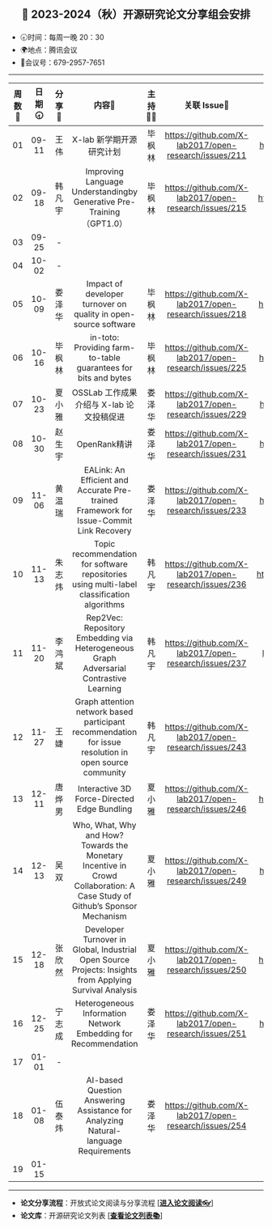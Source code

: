 ## <p align="center">🍁 2023-2024（秋）开源研究论文分享组会安排</p>

- 🕣时间：每周一晚 20：30
- 🌍地点：腾讯会议
- 📠会议号：679-2957-7651


****


| 周数📆 | 日期🕣 | 分享🙋 | 内容📒 | 主持💂‍♂️ | 关联 Issue📌 | 视频记录🎥 |
| :----: | :----: | :----: |:----:| :----: | :----------: | :--------: |
|  01   | 09-11 | 王 伟 | X-lab 新学期开源研究计划  | 毕枫林 | https://github.com/X-lab2017/open-research/issues/211 | https://www.bilibili.com/video/BV1tH4y1D7HE/ |
|  02   | 09-18 | 韩凡宇 | Improving Language Understandingby Generative Pre-Training（GPT1.0）| 毕枫林 | https://github.com/X-lab2017/open-research/issues/215 | https://www.bilibili.com/video/BV1Ym4y15779/ |
|  03   | 09-25 | - |  |  |  |  |
|  04   | 10-02 | - |  |  |  |  |
|  05   | 10-09 | 娄泽华 | Impact of developer turnover on quality in open-source software | 毕枫林 | https://github.com/X-lab2017/open-research/issues/218 | https://www.bilibili.com/video/BV17w411c7TL/ |
|  06   | 10-16 | 毕枫林 | in-toto: Providing farm-to-table guarantees for bits and bytes | 毕枫林 | https://github.com/X-lab2017/open-research/issues/225 | https://www.bilibili.com/video/BV13w411w7qh |
|  07   | 10-23 | 夏小雅 | OSSLab 工作成果介绍与 X-lab 论文投稿促进 | 娄泽华 | https://github.com/X-lab2017/open-research/issues/229 | https://www.bilibili.com/video/BV1Jc411o7bq/ |
|  08   | 10-30 | 赵生宇 | OpenRank精讲 | 娄泽华 | https://github.com/X-lab2017/open-research/issues/231 | https://www.bilibili.com/video/BV1Re41197FL/ |
|  09   | 11-06 | 黄温瑞 | EALink: An Efficient and Accurate Pre-trained Framework for Issue-Commit Link Recovery | 娄泽华 |  https://github.com/X-lab2017/open-research/issues/233  | https://www.bilibili.com/video/BV1Uc41197zs/ |
|  10   | 11-13 | 朱志炜 | Topic recommendation for software repositories using multi-label classification algorithms | 韩凡宇 | https://github.com/X-lab2017/open-research/issues/236 | https://www.bilibili.com/video/BV16w411W7sG/ |
|  11   | 11-20 | 李鸿斌 | Rep2Vec: Repository Embedding via Heterogeneous Graph Adversarial Contrastive Learning | 韩凡宇 | https://github.com/X-lab2017/open-research/issues/237 | https://www.bilibili.com/video/BV1xu4y1j78Q |
|  12   | 11-27 | 王婕 | Graph attention network based participant recommendation for issue resolution in open source community | 韩凡宇 | https://github.com/X-lab2017/open-research/issues/243 |  |
|  13   | 12-11 | 唐烨男 | Interactive 3D Force-Directed Edge Bundling | 夏小雅 | https://github.com/X-lab2017/open-research/issues/246 | https://www.bilibili.com/video/BV1594y1N7PE/ |
|  14   | 12-13 | 吴双 | Who, What, Why and How? Towards the Monetary Incentive in Crowd Collaboration: A Case Study of Github’s Sponsor Mechanism | 夏小雅 | https://github.com/X-lab2017/open-research/issues/249 | https://www.bilibili.com/video/BV1wu4y1H7rg/ |
|  15   | 12-18 | 张欣然 | Developer Turnover in Global, Industrial Open Source Projects: Insights from Applying Survival Analysis  | 夏小雅 | https://github.com/X-lab2017/open-research/issues/250  | https://www.bilibili.com/video/BV1C64y1p7RK/ |
|  16   | 12-25 | 宁志成 | Heterogeneous Information Network Embedding for Recommendation |娄泽华 | https://github.com/X-lab2017/open-research/issues/251 | https://www.bilibili.com/video/BV12a4y1672P/ |
|  17   | 01-01 | - |  |  |  |  |
|  18   | 01-08 | 伍泰炜 | AI-based Question Answering Assistance for Analyzing Natural-language Requirements | 娄泽华| https://github.com/X-lab2017/open-research/issues/254 |  |
|  19   | 01-15 |  |  |  |  |  |

****

* **论文分享流程**：开放式论文阅读与分享流程 [[**进入论文阅读👓**](https://github.com/X-lab2017/open-research/tree/main/OpenReading "论文阅读")]
* **论文库**：开源研究论文列表 [[**查看论文列表📚**](https://github.com/X-lab2017/open-research/blob/main/openlist.md "论文列表")]
